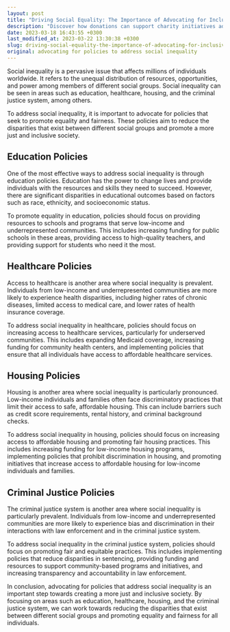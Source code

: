 ```yaml
---
layout: post
title: "Driving Social Equality: The Importance of Advocating for Inclusive Policies"
description: "Discover how donations can support charity initiatives advocating for policies to address social inequality. Make an impact today."
date: 2023-03-18 16:43:55 +0300
last_modified_at: 2023-03-22 13:30:38 +0300
slug: driving-social-equality-the-importance-of-advocating-for-inclusive-policies
original: advocating for policies to address social inequality
---
```

Social inequality is a pervasive issue that affects millions of individuals worldwide. It refers to the unequal distribution of resources, opportunities, and power among members of different social groups. Social inequality can be seen in areas such as education, healthcare, housing, and the criminal justice system, among others.

To address social inequality, it is important to advocate for policies that seek to promote equality and fairness. These policies aim to reduce the disparities that exist between different social groups and promote a more just and inclusive society.

## Education Policies

One of the most effective ways to address social inequality is through education policies. Education has the power to change lives and provide individuals with the resources and skills they need to succeed. However, there are significant disparities in educational outcomes based on factors such as race, ethnicity, and socioeconomic status.

To promote equality in education, policies should focus on providing resources to schools and programs that serve low-income and underrepresented communities. This includes increasing funding for public schools in these areas, providing access to high-quality teachers, and providing support for students who need it the most.

## Healthcare Policies

Access to healthcare is another area where social inequality is prevalent. Individuals from low-income and underrepresented communities are more likely to experience health disparities, including higher rates of chronic diseases, limited access to medical care, and lower rates of health insurance coverage.

To address social inequality in healthcare, policies should focus on increasing access to healthcare services, particularly for underserved communities. This includes expanding Medicaid coverage, increasing funding for community health centers, and implementing policies that ensure that all individuals have access to affordable healthcare services.

## Housing Policies

Housing is another area where social inequality is particularly pronounced. Low-income individuals and families often face discriminatory practices that limit their access to safe, affordable housing. This can include barriers such as credit score requirements, rental history, and criminal background checks.

To address social inequality in housing, policies should focus on increasing access to affordable housing and promoting fair housing practices. This includes increasing funding for low-income housing programs, implementing policies that prohibit discrimination in housing, and promoting initiatives that increase access to affordable housing for low-income individuals and families.

## Criminal Justice Policies

The criminal justice system is another area where social inequality is particularly prevalent. Individuals from low-income and underrepresented communities are more likely to experience bias and discrimination in their interactions with law enforcement and in the criminal justice system.

To address social inequality in the criminal justice system, policies should focus on promoting fair and equitable practices. This includes implementing policies that reduce disparities in sentencing, providing funding and resources to support community-based programs and initiatives, and increasing transparency and accountability in law enforcement.

In conclusion, advocating for policies that address social inequality is an important step towards creating a more just and inclusive society. By focusing on areas such as education, healthcare, housing, and the criminal justice system, we can work towards reducing the disparities that exist between different social groups and promoting equality and fairness for all individuals.